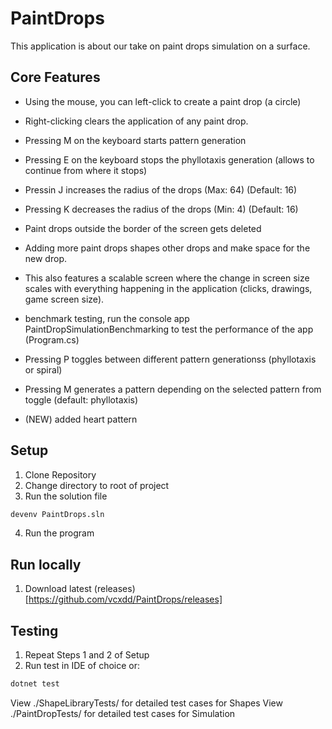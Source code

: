 # PaintDrops
This application is about our take on paint drops simulation on a surface. 

## Core Features
- Using the mouse, you can left-click to create a paint drop (a circle)
- Right-clicking clears the application of any paint drop.
- Pressing M on the keyboard starts pattern generation
- Pressing E on the keyboard stops the phyllotaxis generation (allows to continue from where it stops)
- Pressin J increases the radius of the drops (Max: 64) (Default: 16)
- Pressing K decreases the radius of the drops (Min: 4) (Default: 16)
- Paint drops outside the border of the screen gets deleted
- Adding more paint drops shapes other drops and make space for the new drop. 
- This also features a scalable screen where the change in screen size scales with everything happening in the application (clicks, drawings, game screen size).
- benchmark testing, run the console app PaintDropSimulationBenchmarking to test the performance of the app (Program.cs)
- Pressing P toggles between different pattern generationss (phyllotaxis or spiral)
- Pressing M generates a pattern depending on the selected pattern from toggle (default: phyllotaxis)

- (NEW) added heart pattern

## Setup

1. Clone Repository
2. Change directory to root of project
3. Run the solution file
```bash
devenv PaintDrops.sln
```
4. Run the program

## Run locally
1. Download latest (releases)[https://github.com/vcxdd/PaintDrops/releases]

## Testing

1. Repeat Steps 1 and 2 of Setup
2. Run test in IDE of choice or:
```bash
dotnet test
```

View ./ShapeLibraryTests/ for detailed test cases for Shapes
View ./PaintDropTests/ for detailed test cases for Simulation
